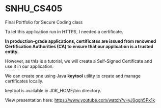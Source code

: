# SNHU_CS405
Final Portfolio for Secure Coding class

To let this application run in HTTPS, I needed a certificate.

**In production-grade applications, certificates are issued from renowned Certification Authorities (CA) to ensure that our application is a trusted entity.**

However, as this is a tutorial, we will create a Self-Signed Certificate and use it in our application.

We can create one using Java **keytool** utility to create and manage certificates locally.

keytool is available in JDK_HOME/bin directory.

View presentation here:  https://www.youtube.com/watch?v=yJ0ggh5Pk1k
